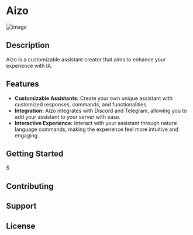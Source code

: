 # Aizo

![image](https://github.com/iDavi/Aizo/assets/69827032/b44326ec-ffd4-4a13-8d36-040cc268f0d6)

## Description

Aizo is a customizable assistant creator that aims to enhance your experience with IA.

## Features

- **Customizable Assistants:** Create your own unique assistant with customized responses, commands, and functionalities.
- **Integration:** Aizo integrates with Discord and Telegram, allowing you to add your assistant to your server with ease.
- **Interactive Experience:** Interact with your assistant through natural language commands, making the experience feel more intuitive and engaging.

## Getting Started

S

## Contributing



## Support



## License



